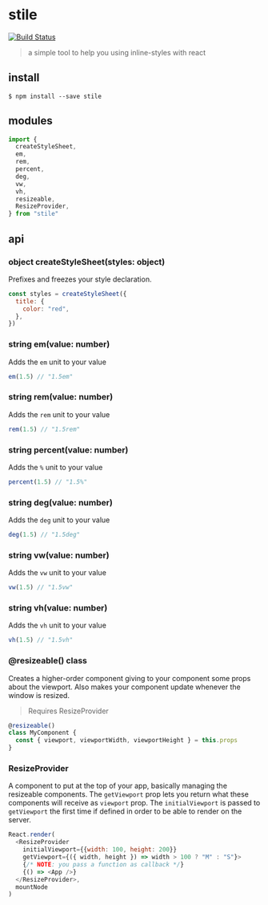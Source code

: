 # stile

[![Build Status](https://travis-ci.org/bloodyowl/stile.svg?branch=master)](https://travis-ci.org/bloodyowl/stile)

> a simple tool to help you using inline-styles with react

## install

```console
$ npm install --save stile
```

## modules

```javascript
import {
  createStyleSheet,
  em,
  rem,
  percent,
  deg,
  vw,
  vh,
  resizeable,
  ResizeProvider,
} from "stile"
```

## api

### object createStyleSheet(styles: object)

Prefixes and freezes your style declaration.

```javascript
const styles = createStyleSheet({
  title: {
    color: "red",
  },
})
```

### string em(value: number)

Adds the `em` unit to your value

```javascript
em(1.5) // "1.5em"
```

### string rem(value: number)

Adds the `rem` unit to your value

```javascript
rem(1.5) // "1.5rem"
```

### string percent(value: number)

Adds the `%` unit to your value

```javascript
percent(1.5) // "1.5%"
```

### string deg(value: number)

Adds the `deg` unit to your value

```javascript
deg(1.5) // "1.5deg"
```

### string vw(value: number)

Adds the `vw` unit to your value

```javascript
vw(1.5) // "1.5vw"
```

### string vh(value: number)

Adds the `vh` unit to your value

```javascript
vh(1.5) // "1.5vh"
```

### @resizeable() class

Creates a higher-order component giving to your component some props about
the viewport. Also makes your component update whenever the window is resized.

> Requires ResizeProvider

```javascript
@resizeable()
class MyComponent {
  const { viewport, viewportWidth, viewportHeight } = this.props
}
```

### ResizeProvider

A component to put at the top of your app, basically managing the resizeable
components. The `getViewport` prop lets you return what these components will
receive as `viewport` prop. The `initialViewport` is passed to `getViewport`
the first time if defined in order to be able to render on the server.

```javascript
React.render(
  <ResizeProvider
    initialViewport={{width: 100, height: 200}}
    getViewport={({ width, height }) => width > 100 ? "M" : "S"}>
    {/* NOTE: you pass a function as callback */}
    {() => <App />}
  </ResizeProvider>,
  mountNode
)
```
